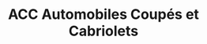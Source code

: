---
title: "ACC Automobiles Coupés et Cabriolets"
url: /blotzheim/acc-automobiles-coupes-et-cabriolets/
shop: Autohaus
---